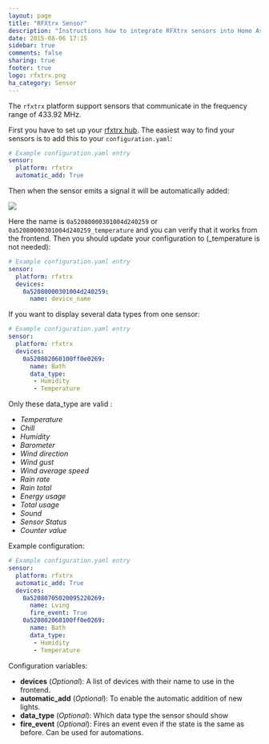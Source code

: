 ```yaml
---
layout: page
title: "RFXtrx Sensor"
description: "Instructions how to integrate RFXtrx sensors into Home Assistant."
date: 2015-08-06 17:15
sidebar: true
comments: false
sharing: true
footer: true
logo: rfxtrx.png
ha_category: Sensor
---
```


The `rfxtrx` platform support sensors that communicate in the frequency range of 433.92 MHz.

First you have to set up your [rfxtrx hub](/components/rfxtrx/).
The easiest way to find your sensors is to add this to your `configuration.yaml`:

```yaml
# Example configuration.yaml entry
sensor:
  platform: rfxtrx
  automatic_add: True
```

Then when the sensor emits a signal it will be automatically added:

<p class='img'>
<img src='/images/components/rfxtrx/sensor.png' />
</p>

Here the name is `0a52080000301004d240259` or `0a52080000301004d240259_temperature` and you can verify that it works from the frontend.
Then you should update your configuration to (_temperature is not needed):

```yaml
# Example configuration.yaml entry
sensor:
  platform: rfxtrx
  devices:
    0a52080000301004d240259:
      name: device_name
```

If you want to display several data types from one sensor:

```yaml
# Example configuration.yaml entry
sensor:
  platform: rfxtrx
  devices:
    0a520802060100ff0e0269:
      name: Bath
      data_type:
       - Humidity
       - Temperature
```
Only these data_type are valid :
- *Temperature*
- *Chill*
- *Humidity*
- *Barometer*
- *Wind direction*
- *Wind gust*
- *Wind average speed*
- *Rain rate*
- *Rain total*
- *Energy usage*
- *Total usage*
- *Sound*
- *Sensor Status*
- *Counter value*

Example configuration:

```yaml
# Example configuration.yaml entry
sensor:
  platform: rfxtrx
  automatic_add: True
  devices:
    0a52080705020095220269:
      name: Lving
      fire_event: True
    0a520802060100ff0e0269:
      name: Bath
      data_type:
       - Humidity
       - Temperature
```

Configuration variables:

- **devices**  (*Optional*): A list of devices with their name to use in the frontend.
- **automatic_add** (*Optional*): To enable the automatic addition of new lights.
- **data_type**  (*Optional*): Which data type the sensor should show
- **fire_event** (*Optional*): Fires an event even if the state is the same as before. Can be used for automations.


